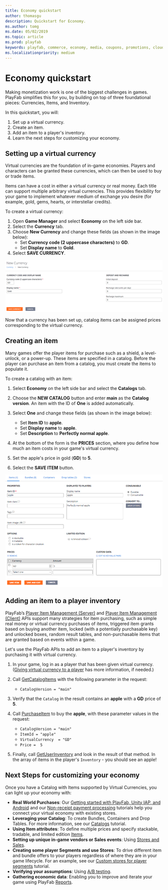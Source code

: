 ```yaml
---
title: Economy quickstart
author: thomasgu
description: Quickstart for Economy.
ms.author: tomg
ms.date: 05/02/2019
ms.topic: article
ms.prod: playfab
keywords: playfab, commerce, economy, media, coupons, promotions, cloudscript
ms.localizationpriority: medium
---
```


# Economy quickstart

Making monetization work is one of the biggest challenges in games. PlayFab simplifies this for you, by building on top of three foundational pieces: Currencies, Items, and Inventory.

In this quickstart, you will:

1. Set up a virtual currency.
2. Create an item.
3. Add an item to a player's inventory.
4. Learn the next steps for customizing your economy.

## Setting up a virtual currency

Virtual currencies are the foundation of in-game economies. Players and characters can be granted these currencies, which can then be used to buy or trade items.

Items can have a cost in either a virtual currency or real money. Each title can support multiple arbitrary virtual currencies. This provides flexibility for your game to implement whatever medium of exchange you desire (for example, gold, gems, hearts, or interstellar credits).

To create a virtual currency:

1. Open **Game Manager** and select **Economy** on the left side bar.
2. Select the **Currency** tab.
3. Choose **New Currency** and change these fields (as shown in the image below):
   - Set **Currency code (2 uppercase characters)** to **GD**.
   - Set **Display name** to **Gold**.
4. Select **SAVE CURRENCY**.

![Create Item](media/tutorials/game-manager-economy-currency-new-currency.png)

Now that a currency has been set up, catalog items can be assigned prices corresponding to the virtual currency.

## Creating an item

Many games offer the player items for purchase such as a shield, a level-unlock, or a power-up. These items are specified in a catalog. Before the player can purchase an item from a catalog, you must create the items to populate it.

To create a catalog with an item:

1. Select **Economy** on the left side bar and select the **Catalogs** tab.
2. Choose the **NEW CATALOG** button and enter **main** as the **Catalog version**. An item with the ID of **One** is added automatically.
3. Select **One** and change these fields (as shown in the image below):

   - Set **Item ID** to **apple**.
   - Set **Display name** to **apple**.
   - Set **Description** to **Perfectly normal apple**.

4. At the bottom of the form is the **PRICES** section, where you define how much an item costs in your game's virtual currency.
5. Set the apple's price in gold (**GD**) to **5**.
6. Select the **SAVE ITEM** button.

![Edit or Save Currency](media/tutorials/create-item.png)

## Adding an item to a player inventory

PlayFab’s [Player Item Management (Server)](xref:titleid.playfabapi.com.server.playeritemmanagement) and [Player Item Management (Client)](xref:titleid.playfabapi.com.client.playeritemmanagement) APIs support many strategies for item purchasing, such as simple real money or virtual currency purchases of items, triggered item grants based on buying another item, locked (with a potentially purchasable key) and unlocked boxes, random result tables, and non-purchasable items that are granted based on events within a game.

Let's use the PlayFab APIs to add an item to a player's inventory by purchasing it with virtual currency.

1. In your game, log in as a player that has been given virtual currency. ([Giving virtual currency to a player](../items/quickstart#giving-virtual-currency-to-a-player) has more information, if needed.)
2. Call [GetCatalogItems](xref:titleid.playfabapi.com.client.title-widedatamanagement.getcatalogitems) with the following parameter in the request:
   - `CatalogVersion = "main"`
3. Verify that the `Catalog` in the result contains an **apple** with a **GD** price of **5**.
4. Call [PurchaseItem](xref:titleid.playfabapi.com.client.playeritemmanagement.purchaseitem) to buy the **apple**, with these parameter values in the request:

   - `CatalogVersion = "main"`
   - `ItemId = "apple"`
   - `VirtualCurrency  = "GD"`
   - `Price =  5`

5. Finally, call [GetUserInventory](xref:titleid.playfabapi.com.client.playeritemmanagement.getuserinventory) and look in the result of that method. In the array of items in the player's `Inventory` - you should see an apple!

## Next Steps for customizing your economy

Once you have a Catalog with Items supported by Virtual Currencies, you can light up your economy with:

- **Real World Purchases**: Our [Getting started with PlayFab, Unity IAP, and Android](getting-started-with-unity-iap-android.md) and our [Non-receipt payment processing](non-receipt-payment-processing.md) tutorials help you connect your virtual economy with existing stores.
- **Leveraging your Catalog**: To create Bundles, Containers and Drop Tables. For more information, see our [Catalogs](../items/catalogs.md) tutorial.
- **Using Item attributes**: To define multiple prices and specify stackable, tradable, and limited edition [Items](../items/index.md).
- **Setting up unique in-game vendors or Sales events**: Using [Stores and Sales](../stores/stores-and-sales.md).
- **Creating some player Segments and use Stores**: To drive different item and bundle offers to your players regardless of where they are in your game lifecycle. For an example, see our [Custom stores for player segments](../stores/custom-stores-for-player-segments.md) tutorial.
- **Verifying your assumptions**: Using [A/B testing](../../analytics/ab-testing/index.md).
- **Gathering economic data**: Enabling you to improve and iterate your game using PlayFab [Reports](../../analytics/reports/index.md).
